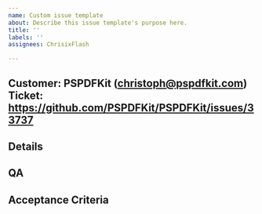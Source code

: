 ```yaml
---
name: Custom issue template
about: Describe this issue template's purpose here.
title: ''
labels: ''
assignees: ChrisixFlash

---
```


**Customer**: PSPDFKit (christoph@pspdfkit.com)
**Ticket:** https://github.com/PSPDFKit/PSPDFKit/issues/33737
---

## Details

## QA

## Acceptance Criteria
